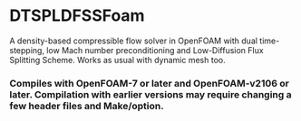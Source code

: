 # DTSPLDFSSFoam
A density-based compressible flow solver in OpenFOAM with dual time-stepping, low Mach number preconditioning and Low-Diffusion Flux Splitting Scheme. Works as usual with dynamic mesh too.

### Compiles with OpenFOAM-7 or later and OpenFOAM-v2106 or later. Compilation with earlier versions may require changing a few header files and Make/option.
